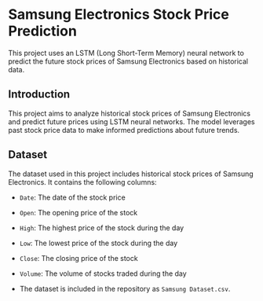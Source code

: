 # Samsung Electronics Stock Price Prediction

This project uses an LSTM (Long Short-Term Memory) neural network to predict the future stock prices of Samsung Electronics based on historical data.

## Introduction

This project aims to analyze historical stock prices of Samsung Electronics and predict future prices using LSTM neural networks. 
The model leverages past stock price data to make informed predictions about future trends.

## Dataset

The dataset used in this project includes historical stock prices of Samsung Electronics. It contains the following columns:
- `Date`: The date of the stock price
- `Open`: The opening price of the stock
- `High`: The highest price of the stock during the day
- `Low`: The lowest price of the stock during the day
- `Close`: The closing price of the stock
- `Volume`: The volume of stocks traded during the day

- The dataset is included in the repository as `Samsung Dataset.csv`.
